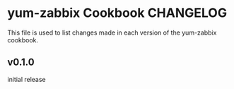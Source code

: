 # yum-zabbix Cookbook CHANGELOG
This file is used to list changes made in each version of the yum-zabbix cookbook.

## v0.1.0
initial release
